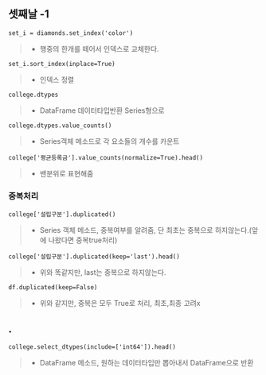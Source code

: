 ## 셋째날 -1 

```set_i = diamonds.set_index('color')```
> * 행중의 한개를 떼어서 인덱스로 교체한다.

```set_i.sort_index(inplace=True)```
> * 인덱스 정렬

```college.dtypes```
> * DataFrame 데이터타입반환 Series형으로

```college.dtypes.value_counts()```
> * Series객체 메소드로 각 요소들의 개수를 카운트

```college['평균등록금'].value_counts(normalize=True).head()```
> * 밴분위로 표현해줌

### 중복처리

```college['설립구분'].duplicated()```
> * Series 객체 메소드, 중복여부를 알려줌, 단 최초는 중복으로 하지않는다.(앞에 나왔다면 중복true처리)

```college['설립구분'].duplicated(keep='last').head()```
> * 위와 똑같지만, last는 중복으로 하지않는다.

```df.duplicated(keep=False)```
> * 위와 같지만, 중복은 모두 True로 처리, 최초,최종 고려x

## .

```college.select_dtypes(include=['int64']).head()```
> * DataFrame 메소드, 원하는 데이터타입만 뽑아내서 DataFrame으로 반환
